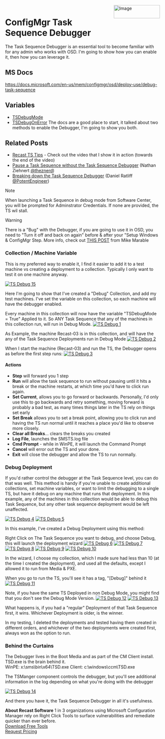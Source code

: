 <img style="float: right;" src="https://docs.recastsoftware.com/media/Recast-Logo-Dark_Horizontal_nav.png"  alt="Image" height="43" width="150">

# ConfigMgr Task Sequence Debugger

The Task Sequence Debugger is an essential tool to become familiar with for any admin who works with OSD.  I'm going to show how you can enable it, then how you can leverage it.

## MS Docs

<https://docs.microsoft.com/en-us/mem/configmgr/osd/deploy-use/debug-task-sequence>

## Variables

- [TSDebugMode](https://docs.microsoft.com/en-us/mem/configmgr/osd/understand/task-sequence-variables#TSDebugMode)
- [TSDebugOnError](https://docs.microsoft.com/en-us/mem/configmgr/osd/understand/task-sequence-variables#TSDebugOnError)
The docs are a good place to start, it talked about two methods to enable the Debugger, I'm going to show you both.

## Related Posts

- [Recast TS Tips](https://www.recastsoftware.com/blog/a-week-of-task-sequence-tips-day-02) - Check out the video that I show it in action (towards the end of the video)
- [Pause a Task Sequence without the Task Sequence Debugger](https://z-nerd.com/blog/2021/01/21-pause-a-ts-without-the-task-sequence-debugger/) (Nathan Ziehnert [@theznerd](https://twitter.com/theznerd))
- [Breaking down the Task Sequence Debugger](http://www.potentengineer.com/breaking-down-the-task-sequence-debugger/) (Daniel Ratliff [@PotentEngineer](https://twitter.com/PotentEngineer))

> [!NOTE]
> When launching a Task Sequence in debug mode from Software Center, you will be prompted for Adminstrator Credentials.  If none are provided, the TS wil stall.

> [!WARNING]
>There is a "Bug" with the Debugger, if you are going to use it in OSD, you need to "Turn it off and back on again" before & after your "Setup Windows & ConfigMgr Step.  More info, check out [THIS POST](https://sccmf12twice.com/2020/04/task-sequence-debugger-hanging-during-oobe/) from Mike Marable

### Collection / Machine Variable

This is my preferred way to enable it, I find it easier to add it to a test machine vs creating a deployment to a collection.  Typically I only want to test it on one machine anyway.

[![TS Debug 15](media/TSDebugger15.png)](media/TSDebugger15.png)

Here I'm going to show that I've created a "Debug" Collection, and add my test machines.  I've set the variable on this collection, so each machine will have the debugger enabled.

Every machine in this collection will now have the variable "TSDebugMode = True" Applied to it.  So ANY Task Sequence that any of the machines in this collection run, will run in Debug Mode.
[![TS Debug 1](media/TSDebugger01.png)](media/TSDebugger01.png)

As Example, the machine Recast-03 is in this collection, and will have the any of the Task Sequence Deployments run in Debug Mode
[![TS Debug 2](media/TSDebugger02.png)](media/TSDebugger02.png)

When I start the machine (Recast-03) and run the TS, the Debugger opens as before the first step runs:
[![TS Debug 3](media/TSDebugger03.png)](media/TSDebugger03.png)

#### Actions

- **Step** will forward you 1 step
- **Run** will allow the task sequence to run without pausing until it hits a break or the machine restarts, at which time you'd have to click run again.
- **Set Current**, allows you to go forward or backwards.  Personally, I'd only use this to go backwards and retry something, moving forward is probably a bad test, as many times things later in the TS rely on things set early
- **Set Break** allows you to set a break point, allowing you to click run and having the TS run normal until it reaches a place you'd like to observe more closely.
- **Clear all Breaks**... clears the breaks you created
- **Log File**, launches the SMSTS.log file
- **Cmd Prompt** - while in WinPE, it will launch the Command Prompt
- **Cancel** will error out the TS and your done.
- **Exit** will close the debugger and allow the TS to run normally.

### Debug Deployment

If you'd rather control the debugger at the Task Sequence level, you can do that was well. This method is handy if you're unable to create additional collections, set machine variables, or want to limit the debugging to a single TS, but have it debug on any machine that runs that deployment.  In this example, any of the machines in this collection would be able to debug this Task Sequence, but any other task sequence deployment would be left unaffected.

[![TS Debug 4](media/TSDebugger04.png)](media/TSDebugger04.png)
[![TS Debug 5](media/TSDebugger05.png)](media/TSDebugger05.png)

In this example, I've created a Debug Deployment using this method:

Right Click on The Task Sequence you want to debug, and choose Debug, this will launch the deployment wizard
[![TS Debug 6](media/TSDebugger06.png)](media/TSDebugger06.png)
[![TS Debug 7](media/TSDebugger07.png)](media/TSDebugger07.png)
[![TS Debug 8](media/TSDebugger08.png)](media/TSDebugger08.png)
[![TS Debug 9](media/TSDebugger09.png)](media/TSDebugger09.png)
[![TS Debug 10](media/TSDebugger10.png)](media/TSDebugger10.png)

In the wizard, I choose my collection, which I made sure had less than 10 (at the time I created the deployment), and used all the defaults, except I allowed it to run from Media & PXE.

When you go to run the TS, you'll see it has a tag, "[Debug]" behind it
[![TS Debug 11](media/TSDebugger11.png)](media/TSDebugger11.png)

Note, if you have the same TS Deployed in non Debug Mode, you might find that you don't see the Debug Mode Version.
[![TS Debug 12](media/TSDebugger12.png)](media/TSDebugger12.png)
[![TS Debug 13](media/TSDebugger13.png)](media/TSDebugger13.png)

What happens is, if you had a "regular" Deployment of that Task Sequence first, it wins.  Whichever Deployment is older, is the winner.

In my testing, I deleted the deployments and tested having them created in different orders, and whichever of the two deployments were created first, always won as the option to run.

### Behind the Curtains

The Debugger lives in the Boot Media and as part of the CM Client install.  TSD.exe is the brain behind it.  
WinPE: x:\sms\bin\x64\TSD.exe
Client: c:\windows\ccm\TSD.exe

The TSManger component controls the debugger, but you'll see additional information in the log depending on what you're doing with the debugger

[![TS Debug 14](media/TSDebugger14.png)](media/TSDebugger14.png)

And there you have it, the Task Sequence Debugger in all it's usefulness.

**About Recast Software**
1 in 3 organizations using Microsoft Configuration Manager rely on Right Click Tools to surface vulnerabilities and remediate quicker than ever before.  
[Download Free Tools](https://www.recastsoftware.com/?utm_source=cmdocs&utm_medium=referral&utm_campaign=cmdocs#formarea)  
[Request Pricing](https://www.recastsoftware.com/pricing?utm_source=cmdocs&utm_medium=referral&utm_campaign=cmdocs)
